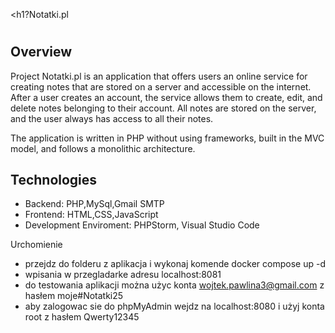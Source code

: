 <h1?Notatki.pl<h1>

<h2>Overview</h2>
Project Notatki.pl is an application that offers users an online service for creating notes that are stored on a server and accessible on the internet. After a user creates an account, the service allows them to create, edit, and delete notes belonging to their account. All notes are stored on the server, and the user always has access to all their notes.

The application is written in PHP without using frameworks, built in the MVC model, and follows a monolithic architecture.

<h2>Technologies</h2>
<ul>
  <li>Backend: PHP,MySql,Gmail SMTP</li>
  <li>Frontend: HTML,CSS,JavaScript</li>
  <li>Development Enviroment: PHPStorm, Visual Studio Code</li>
</ul>





Urchomienie 
- przejdz do folderu z aplikacja i wykonaj komende docker compose up -d
- wpisania w przegladarke adresu localhost:8081
- do testowania aplikacji można użyc konta wojtek.pawlina3@gmail.com z hasłem moje#Notatki25
- aby zalogowac sie do phpMyAdmin wejdz na localhost:8080 i  użyj konta root z hasłem Qwerty12345














